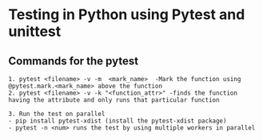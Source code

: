 
# Testing in Python using Pytest and unittest



## Commands for the pytest
``` 
1. pytest <filename> -v -m  <mark_name>  -Mark the function using @pytest.mark.<mark_name> above the function 
2. pytest <filename> -v -k "<function_attr>" -finds the function having the attribute and only runs that particular function

3. Run the test on parallel 
- pip install pytest-xdist (install the pytest-xdist package)
- pytest -n <num> runs the test by using multiple workers in parallel

```
